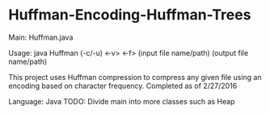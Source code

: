 # Huffman-Encoding-Huffman-Trees


Main: Huffman.java

Usage: java Huffman (-c/-u) <-v> <-f> (input file name/path) (output file name/path)


This project uses Huffman compression to compress any given file using an encoding based on character frequency.
Completed as of 2/27/2016


Language: Java
TODO: Divide main into more classes such as Heap
